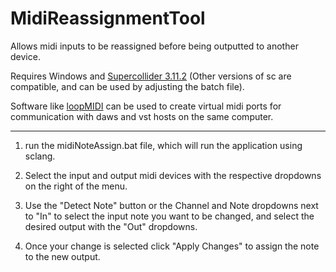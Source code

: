 # MidiReassignmentTool
Allows midi inputs to be reassigned before being outputted to another device. 


Requires Windows and [Supercollider 3.11.2](https://supercollider.github.io/download) (Other versions of sc are compatible, and can be used by adjusting the batch file). 

Software like [loopMIDI](https://www.tobias-erichsen.de/software/loopmidi.html) can be used to create virtual midi ports for communication with daws and vst hosts on the same computer. 

---

1. run the midiNoteAssign.bat file, which will run the application using sclang.

2. Select the input and output midi devices with the respective dropdowns on the right of the menu. 

3. Use the "Detect Note" button or the Channel and Note dropdowns next to "In" to select the input note you want to be changed, and select the desired output with the "Out" dropdowns.

4. Once your change is selected click "Apply Changes" to assign the note to the new output.

